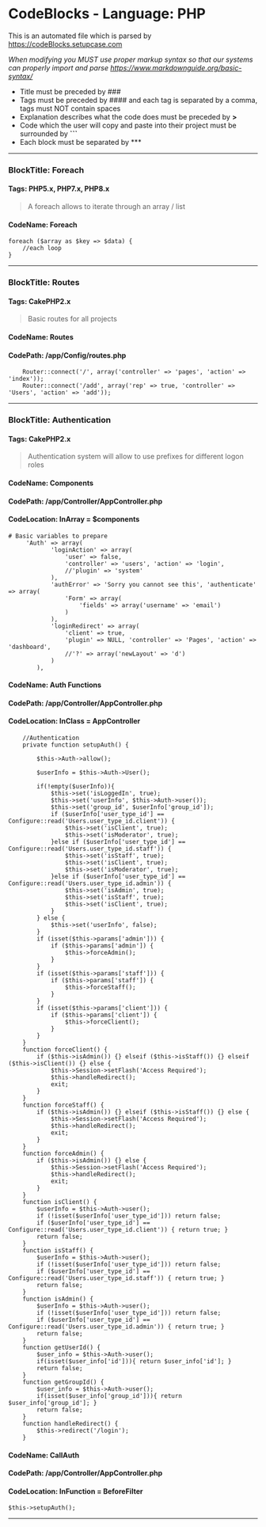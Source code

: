 # CodeBlocks - Language: PHP
This is an automated file which is parsed by https://codeBlocks.setupcase.com 

*When modifying you MUST use proper markup syntax so that our systems can properly import and parse https://www.markdownguide.org/basic-syntax/*

- Title must be preceded by ### 
- Tags must be preceded by #### and each tag is separated by a comma, tags must NOT contain spaces
- Explanation describes what the code does must be preceded by **>**
- Code which the user will copy and paste into their project must be surrounded by **\```**
- Each block must be separated by \***

***
### BlockTitle: Foreach
#### Tags: PHP5.x, PHP7.x, PHP8.x
> A foreach allows to iterate through an array / list
#### CodeName: Foreach
```
foreach ($array as $key => $data) {
    //each loop
}
```
***
### BlockTitle: Routes 
#### Tags: CakePHP2.x
> Basic routes for all projects
#### CodeName: Routes
#### CodePath: /app/Config/routes.php
```
	Router::connect('/', array('controller' => 'pages', 'action' => 'index'));
	Router::connect('/add', array('rep' => true, 'controller' => 'Users', 'action' => 'add'));
```
***
### BlockTitle: Authentication
#### Tags: CakePHP2.x
> Authentication system will allow to use prefixes for different logon roles
#### CodeName: Components
#### CodePath: /app/Controller/AppController.php
#### CodeLocation: InArray = $components
```
# Basic variables to prepare
	 'Auth' => array(
            'loginAction' => array(
                'user' => false,
                'controller' => 'users', 'action' => 'login',
                //'plugin' => 'system'
            ),
            'authError' => 'Sorry you cannot see this', 'authenticate' => array(
                'Form' => array(
                    'fields' => array('username' => 'email')
                )
            ),
            'loginRedirect' => array(
                'client' => true,
                'plugin' => NULL, 'controller' => 'Pages', 'action' => 'dashboard',
                //'?' => array('newLayout' => 'd')
            )
        ),

```

#### CodeName: Auth Functions
#### CodePath: /app/Controller/AppController.php
#### CodeLocation: InClass = AppController
```
    //Authentication
    private function setupAuth() {

        $this->Auth->allow();

        $userInfo = $this->Auth->User();

        if(!empty($userInfo)){
            $this->set('isLoggedIn', true);
            $this->set('userInfo', $this->Auth->user());
            $this->set('group_id', $userInfo['group_id']);
            if ($userInfo['user_type_id'] == Configure::read('Users.user_type_id.client')) {
                $this->set('isClient', true);
                $this->set('isModerator', true);
            }else if ($userInfo['user_type_id'] == Configure::read('Users.user_type_id.staff')) {
                $this->set('isStaff', true);
                $this->set('isClient', true);
                $this->set('isModerator', true);
            }else if ($userInfo['user_type_id'] == Configure::read('Users.user_type_id.admin')) {
                $this->set('isAdmin', true);
                $this->set('isStaff', true);
                $this->set('isClient', true);
            }
        } else {
            $this->set('userInfo', false);
        }
        if (isset($this->params['admin'])) {
            if ($this->params['admin']) {
                $this->forceAdmin();
            }
        }
        if (isset($this->params['staff'])) {
            if ($this->params['staff']) {
                $this->forceStaff();
            }
        }
        if (isset($this->params['client'])) {
            if ($this->params['client']) {
                $this->forceClient();
            }
        }
    }
    function forceClient() {
        if ($this->isAdmin()) {} elseif ($this->isStaff()) {} elseif ($this->isClient()) {} else {
            $this->Session->setFlash('Access Required');
            $this->handleRedirect();
            exit;
        }
    }
    function forceStaff() {
        if ($this->isAdmin()) {} elseif ($this->isStaff()) {} else {
            $this->Session->setFlash('Access Required');
            $this->handleRedirect();
            exit;
        }
    }
    function forceAdmin() {
        if ($this->isAdmin()) {} else {
            $this->Session->setFlash('Access Required');
            $this->handleRedirect();
            exit;
        }
    }
    function isClient() {
        $userInfo = $this->Auth->user();
        if (!isset($userInfo['user_type_id'])) return false;
        if ($userInfo['user_type_id'] == Configure::read('Users.user_type_id.client')) { return true; }
        return false;
    }
    function isStaff() {
        $userInfo = $this->Auth->user();
        if (!isset($userInfo['user_type_id'])) return false;
        if ($userInfo['user_type_id'] == Configure::read('Users.user_type_id.staff')) { return true; }
        return false;
    }
    function isAdmin() {
        $userInfo = $this->Auth->user();
        if (!isset($userInfo['user_type_id'])) return false;
        if ($userInfo['user_type_id'] == Configure::read('Users.user_type_id.admin')) { return true; }
        return false;
    }
    function getUserId() {
        $user_info = $this->Auth->user();
        if(isset($user_info['id'])){ return $user_info['id']; }
        return false;
    }
    function getGroupId() {
        $user_info = $this->Auth->user();
        if(isset($user_info['group_id'])){ return $user_info['group_id']; }
        return false;
    }
    function handleRedirect() {
        $this->redirect('/login');
    }

```

#### CodeName: CallAuth
#### CodePath: /app/Controller/AppController.php
#### CodeLocation: InFunction = BeforeFilter
```
$this->setupAuth();
```


***